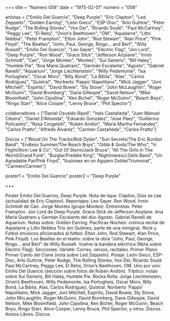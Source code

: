 +++
title = "Número 058"
date = "1975-02-01"
numero = "058"

artistas = ["Emilio Del Guercio", "Deep Purple", "Eric Clapton", "Led Zeppelin", "Golden Earring", "León Gieco", "ESP-Disc", "Arlo Guthrie", "Peter Rudge", "The Rolling Stones", "Vox Dei", "Ricardo Soulé", "Paul McCartney", "Peggy Lee", "El Reloj", "Orion’s Beethoven", "OM", "Aquelarre", "Litto Nebbia", "Peter Frampton", "Elton John", "Rod Stewart", "Alan Price", "Pink Floyd", "The Beatles", "John, Paul, George, Ringo… and Bert", "Willy Russell", "Emilio Del Guercio", "Leo Sayer", "Electric Flag", "Jon Lord", "Deep Purple", "Ron Wood", "Grace Slick", "Jefferson Airplane", "Irmin Schmidt", "Can", "Jorge Montes", "Montes", "Sui Generis", "Bill Haley", "Humble Pie", "Ana María Quatraro", "Germán Escalante", "Agosto", "Gabriel Ranelli", "Aquarium", "Jorge Liechtenstein", "Willy Pedemonte", "Isa Portugheis", "Oscar Moro", "Billy Bond", "La Biblia", "Alas", "Carlos Rodríguez", "Quistral", "Norberto ‘Pappo’ Napolitano", "Mick Jagger", "Joni Mitchell", "Espíritu", "David Bowie", "Sly Stone", "John McLaughlin", "Roger McGuinn", "David Bromberg", "Dana Gillespie", "David Nelson", "Mike Bloomfield", "John Cipollina", "Ken Bichel", "Roger McGuinn", "Beach Boys", "Ringo Starr", "Alice Cooper", "Lenny Bruce", "Phil Spector"]

colaboradores = ["Daniel Osvaldo Ripoll", "Inés Castañeda", "Juan Manuel Cibeira", "Daniel D’Almeida", "Eduardo González", "José Páez", "Guillermo Policastro", "Rosa Corgatelli", "Rubén Andón", "María Martha Fernández", "Carlos Pratto", "Alfredo Álvarez", "Carmen Castañeda", "Carlos Pratto"]

Discos = ["Blood On The Tracks/Bob Dylan", "Sun Secrets/The Eric Burdon Band", "Endless Summer/The Beach Boys", "Odds & Sods/The Who", "In Flight/Alvin Lee & Co", "Out Of Storm/Jack Bruce", "All The Girls In The World/Grand Funk", "Burglar/Freddie King", "Nightmares/J.Geils Band", "Un Agradable Par/Pink Floyd", "Ilusiones en un Agujero Doble/Triumvirat", "Carmen/Carmen"]

poster1 = "Emilio Del Guercio"
poster2 = "Deep Purple"

+++

Póster Emilio Del Guercio, Deep Purple. 
Nota de tapa: 
Clapton, Dios se cae (actualidad de Eric Clapton). 
Reportajes:
Leo Sayer. Ron Wood. Irmin Schmidt de Can. Jorge Montes (grupo Montes).
Entrevistas:
Peter Frampton. Jon Lord de Deep Purple. Grace Slick de Jefferson Airplane. Ana María Quatraro y Germán Escalante del dúo Agosto. Gabriel Ranelli de Aquarium. 
Notas sobre:
Golden Earring.
Pacíficas Noches: crónica recital de Aquelarre y Litto Nebbia Trío (en Quilmes, parte de una minigira).
Rock y Fútbol (músicos aficionados al fútbol: Elton John, Rod Stewart, Alan Price, Pink Floyd). 
Los Beatles en el teatro: sobre la obra "John, Paul, George, Ringo… and Bert" de Willy Russell.
Vuelve la bandera eléctrica (Nota sobre Electric Flag).
Secciones:
Varieté: Correo, versos, recitales.
Primer Plano: Primer Canto del Cisne (nota sobre Led Zeppelin). 
Potaje: León Gieco, ESP-Disc, Arlo Guthrie, Peter Rudge, The Rolling Stones, Vox Dei, Ricardo Soulé Paul McCartney, Peggy Lee, El Reloj, Orion’s Beethoven, OM. 
Uno por uno: Emilio Del Guercio (sección sobre fotos de Rubén Andón). 
Tríptico: notas sobre Sui Generis, Bill Haley, Humble Pie. 
Rocka Rolla: Jorge Liechtenstein, Orion’s Beethoven, Willy Pedemonte, Isa Portugheis, Oscar Moro, Billy Bond, La Biblia, Alas, Carlos Rodríguez, Quistral, Norberto ‘Pappo’ Napolitano, Mick Jagger, Joni Mitchell, Espíritu, David Bowie, Sly Stone, John McLaughlin, Roger McGuinn, David Bromberg, Dana Gillespie, David Nelson, Mike Bloomfield, John Cipollina, Ken Bichel, Roger McGuinn, Beach Boys, Ringo Starr, Alice Cooper, Lenny Bruce, Phil Spector, y otros. 
Discos. Avisos Libres. Discos. 
